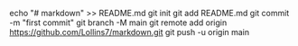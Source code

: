 echo "# markdown" >> README.md
git init
git add README.md
git commit -m "first commit"
git branch -M main
git remote add origin https://github.com/Lollins7/markdown.git
git push -u origin main